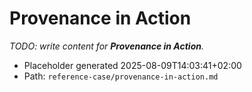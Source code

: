 # Provenance in Action

_TODO: write content for **Provenance in Action**._

- Placeholder generated 2025-08-09T14:03:41+02:00
- Path: `reference-case/provenance-in-action.md`
